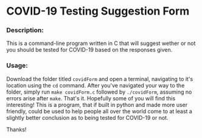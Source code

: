 # COVID-19 Testing Suggestion Form
### Description:
This is a command-line program written in C that will suggest wether or not you should be tested for COVID-19 based on the responses given. 

### Usage:
Download the folder titled `covidForm` and open a terminal, navigating to it's location using the `cd` command. After you've navigated your way to the folder, simply run `make covidForm.c` followed by `./covidForm`, assuming no errors arise after `make`. That's it. Hopefully some of you will find this interesting! This is a program, that if built in python and made more user friendly, could be used to help people all over the world come to at least a slightly better conclusion as to being tested for COVID-19 or not.

Thanks!
